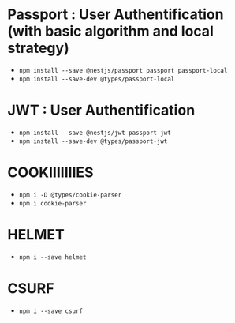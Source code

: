 # Passport : User Authentification (with basic algorithm and local strategy)
- `npm install --save @nestjs/passport passport passport-local`
- `npm install --save-dev @types/passport-local`
# JWT : User Authentification
- `npm install --save @nestjs/jwt passport-jwt`
- `npm install --save-dev @types/passport-jwt`



# COOKIIIIIIIES
- `npm i -D @types/cookie-parser`
- `npm i cookie-parser`
# HELMET
- `npm i --save helmet`
# CSURF
- `npm i --save csurf`
